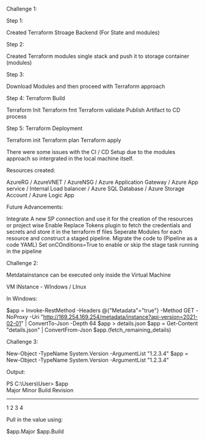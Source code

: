 Challenge 1:

Step 1:

Created Terraform Stroage Backend (For State and modules)

Step 2:

Created Terraform modules single stack and push it to storage container (modules)

Step 3:

Download Modules and then proceed with Terraform approach

Step 4: Terraform Build

Terraform Init
Terraform fmt
Terraform validate
Publish Artifact to CD process

Step 5: Terraform Deployment

Terraform init
Terraform plan
Terraform apply

There were some issues with the CI / CD Setup due to the modules approach so intergrated in the local machine itself.

Resources created:

AzureRG / AzureVNET / AzureNSG / Azure Application Gateway / Azure App service / Internal Load balancer / Azure SQL Database / Azure Storage Account / Azure Logic App




Future Advancements:

Integrate A new SP connection and use it for the creation of the resources or project wise
Enable Replace Tokens plugin to fetch the credentials and secrets and store it in the terraform tf files
Seperate Modules for each resource and construct a staged pipeline.
Migrate the code to (Pipeline as a code YAML)
Set onCOnditions=True to enable or skip the stage task running in the pipeline



Challenge 2:

Metdatainstance can be executed only inside the Virtual Machine

VM INstance - WIndows / LInux

In Windows:

$app = Invoke-RestMethod -Headers @{"Metadata"="true"} -Method GET -NoProxy -Uri "http://169.254.169.254/metadata/instance?api-version=2021-02-01" | ConvertTo-Json -Depth 64
$app > details.json
$app = Get-Content "details.json" | ConvertFrom-Json 
$app.(fetch_remaining_details)


Challenge 3:

New-Object -TypeName System.Version -ArgumentList "1.2.3.4"
$app = New-Object -TypeName System.Version -ArgumentList "1.2.3.4"

Output:


PS C:\Users\User> $app                                                                                                  
Major  Minor  Build  Revision
-----  -----  -----  --------
1      2      3      4


Pull in the value using:

$app.Major
$app.Build
